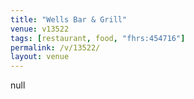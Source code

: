 ```yaml
---
title: "Wells Bar & Grill"
venue: v13522
tags: [restaurant, food, "fhrs:454716"]
permalink: /v/13522/
layout: venue
---
```

null